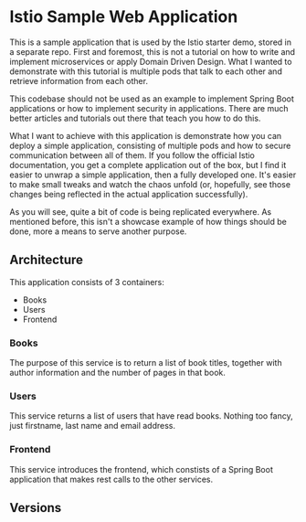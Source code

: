 # Istio Sample Web Application

This is a sample application that is used by the Istio starter demo, stored in a separate repo.  First and foremost, this is not a tutorial on how to write and implement microservices or apply Domain Driven Design.  What I wanted to demonstrate with this tutorial is multiple pods that talk to each other and retrieve information from each other.

This codebase should not be used as an example to implement Spring Boot applications or how to implement security in applications.  There are much better articles and tutorials out there that teach you how to do this. 

What I want to achieve with this application is demonstrate how you can deploy a simple application, consisting of multiple pods and how to secure communication between all of them.  If you follow the official Istio documentation, you get a complete application out of the box, but I find it easier to unwrap a simple application, then a fully developed one.  It's easier to make small tweaks and watch the chaos unfold (or, hopefully, see those changes being reflected in the actual application successfully).

As you will see, quite a bit of code is being replicated everywhere.  As mentioned before, this isn't a showcase example of how things should be done, more a means to serve another purpose.

## Architecture

This application consists of 3 containers:
- Books
- Users
- Frontend

### Books
The purpose of this service is to return a list of book titles, together with author information and the number of pages in that book.

### Users
This service returns a list of users that have read books.  Nothing too fancy, just firstname, last name and email address.

### Frontend
This service introduces the frontend, which constists of a Spring Boot application that makes rest calls to the other services. 

## Versions
